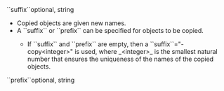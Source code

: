 <tr><td>``suffix``</td><td>optional, string<td>
<ul>
<li>Copied objects are given new names.</li>
<li>A ``suffix`` or ``prefix`` can be specified for objects to be copied.</li>
	<ul> 
	<li>If ``suffix`` and ``prefix`` are empty, then a ``suffix``="-copy&lt;integer&gt;" is used, where _&lt;integer&gt;_ is the 
	smallest natural number that ensures the uniqueness of the names of the copied objects.</li>
	</ul>
</ul>
</td><td></td><td></td></tr>
<tr><td>``prefix``</td><td>optional, string<td></td><td></td><td></td></tr>
